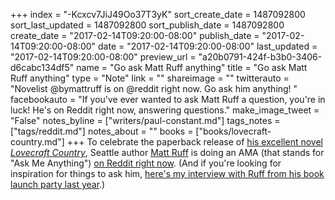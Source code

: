 +++
index = "-Kcxcv7JiJ49Oo37T3yK"
sort_create_date = 1487092800
sort_last_updated = 1487092800
sort_publish_date = 1487092800
create_date = "2017-02-14T09:20:00-08:00"
publish_date = "2017-02-14T09:20:00-08:00"
date = "2017-02-14T09:20:00-08:00"
last_updated = "2017-02-14T09:20:00-08:00"
preview_url = "a20b0791-424f-b3b0-3406-d6cabc134df5"
name = "Go ask Matt Ruff anything"
title = "Go ask Matt Ruff anything"
type = "Note"
link = ""
shareimage = ""
twitterauto = "Novelist @bymattruff is on @reddit right now. Go ask him anything! "
facebookauto = "If you've ever wanted to ask Matt Ruff a question, you're in luck! He's on Reddit right now, answering questions."
make_image_tweet = "False"
notes_byline = ["writers/paul-constant.md"]
tags_notes = ["tags/reddit.md"]
notes_about = ""
books = ["books/lovecraft-country.md"]
+++
To celebrate the paperback release of [his excellent novel *Lovecraft Country*](http://www.seattlereviewofbooks.com/reviews/caught-after-dark-in-lovecraft-country/), Seattle author [Matt Ruff](http://www.seattlereviewofbooks.com/authors/matt-ruff/) is doing an AMA (that stands for "Ask Me Anything") [on Reddit right now](https://www.reddit.com/r/books/comments/5u0x3i/titleim_matt_ruff_author_of_lovecraft_country_bad/). (And if you're looking for inspiration for things to ask him, [here's my interview with Ruff from his book launch party last year](http://www.seattlereviewofbooks.com/notes/2016/02/18/talking-with-matt-ruff-about-science-fictions-racist-past/).)